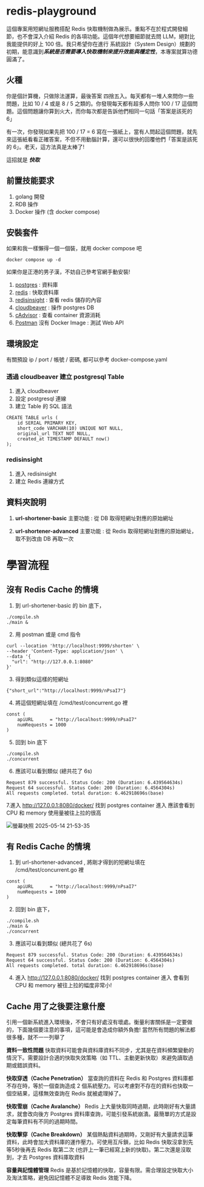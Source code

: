 # redis-playground 
這個專案用短網址服務搭配 Redis 快取機制做為展示。重點不在於程式開發細節，也不會深入介紹 Redis 的各項功能。這個年代想要細節就去問 LLM，絕對比我能提供的好上 100 倍。我只希望你在進行 系統設計（System Design）規劃的初期，能意識到***系統是否需要導入快取機制來提升效能與穩定性***，本專案就算功德圓滿了。

## 火種
你是個計算機，只做除法運算，最後答案 四捨五入。每天都有一堆人來問你一些問題，比如 10 / 4 或是 8 / 5 之類的。你發現每天都有超多人問你 100 / 17 這個問題。這個問題讓你算到火大，而你每次都是告訴他們相同一句話「答案是該死的 6」 

有一次，你發現如果先把 100 / 17 = 6 寫在一張紙上，當有人問起這個問題，就先來這張紙看看正確答案，不但不用動腦計算，還可以很快的回覆他們「答案是該死的 6」。老天，這方法真是太棒了!

這招就是 ***快取***

## 前置技能要求
1. golang 開發
2. RDB 操作
3. Docker 操作 (含 docker compose)

## 安裝套件
如果和我一樣懶得一個一個裝，就用 docker compose 吧
```
docker compose up -d
```

如果你是正港的男子漢，不妨自己參考官網手動安裝!

1. [postgres](https://hub.docker.com/_/postgres) : 資料庫
2. [redis](https://hub.docker.com/_/redis) : 快取資料庫
3. [redisinsight](https://hub.docker.com/r/redis/redisinsight) : 查看 redis 儲存的內容
4. [cloudbeaver](https://hub.docker.com/r/dbeaver/cloudbeaver) : 操作 postgres DB
5. [cAdvisor](https://hub.docker.com/r/google/cadvisor) : 查看 container 資源消耗
6. [Postman](https://www.postman.com/) 沒有 Docker Image : 測試 Web API 

## 環境設定
有關預設 ip / port / 帳號 / 密碼, 都可以參考 docker-compose.yaml

### 透過 cloudbeaver 建立 postgresql Table
1. 進入 cloudbeaver 
2. 設定 postgresql 連線
3. 建立 Table 的 SQL 語法
```
CREATE TABLE urls (
    id SERIAL PRIMARY KEY,
    short_code VARCHAR(10) UNIQUE NOT NULL,
    original_url TEXT NOT NULL,
    created_at TIMESTAMP DEFAULT now()
);
```
### redisinsight
1. 進入 redisinsight
2. 建立 Redis 連線方式


## 資料夾說明
1. **url-shortener-basic**
主要功能 : 從 DB 取得短網址對應的原始網址

2. **url-shortener-advanced**
主要功能 : 從 Redis 取得短網址對應的原始網址，取不到改由 DB 再取一次

# 學習流程
## 沒有 Redis Cache 的情境

1. 到 url-shortener-basic 的 bin 底下，
```
./compile.sh
./main &
```
2. 用 postman 或是 cmd 指令
```
curl --location 'http://localhost:9999/shorten' \
--header 'Content-Type: application/json' \
--data '{
  "url": "http://127.0.0.1:8080"
}'
```

3. 得到類似這樣的短網址
```
{"short_url":"http://localhost:9999/nPsaI7"}
```

4. 將這個短網址填在 /cmd/test/concurrent.go 裡
```
const (
	apiURL      = "http://localhost:9999/nPsaI7"
	numRequests = 1000
)
```
5. 回到 bin 底下
```
./compile.sh
./concurrent
```
6. 應該可以看到類似 (總共花了 6s)
```
Request 879 successful. Status Code: 200 (Duration: 6.439564634s)
Request 64 successful. Status Code: 200 (Duration: 6.4564304s)
All requests completed. total duration: 6.462918696s(base) 
```
7.進入 http://127.0.0.1:8080/docker/ 找到 postgres container 進入
應該會看到 CPU 和 memory 使用量被往上拉的很高

![螢幕快照 2025-05-14 21-53-35](https://hackmd.io/_uploads/Byv9xQMZex.png)


## 有 Redis Cache 的情境

1. 到 url-shortener-advanced , 將剛才得到的短網址填在 /cmd/test/concurrent.go 裡
```
const (
	apiURL      = "http://localhost:9999/nPsaI7"
	numRequests = 1000
)
```
2. 回到 bin 底下，
```
./compile.sh
./main &
./concurrent
```

3. 應該可以看到類似 (總共花了 6s)
```
Request 879 successful. Status Code: 200 (Duration: 6.439564634s)
Request 64 successful. Status Code: 200 (Duration: 6.4564304s)
All requests completed. total duration: 6.462918696s(base) 
```

4. 進入 http://127.0.0.1:8080/docker/ 找到 postgres container 進入
會看到 CPU 和 memory 被往上拉的幅度非常小! 

## Cache  用了之後要注意什麼
引用一個新系統進入環境後，不會只有好處沒有壞處。衡量利害關係是一定要做的，下面幾個要注意的事項，這可能是會造成你額外負擔! 當然所有問題的解法都很多種，就不一一列舉了

**資料一致性問題**
快取資料可能會與資料庫資料不同步，尤其是在資料頻繁變動的情況下。需要設計合適的快取失效策略（如 TTL、主動更新快取）來避免讀取過期或錯誤資料。

**快取穿透（Cache Penetration）**
當查詢的資料在 Redis 和 Postgres 資料庫都不存在時，等於一個查詢造成 2 個系統壓力。可以考慮對不存在的資料也快取一個空結果，這樣無效查詢在 Redis 就被處理掉了。

**快取雪崩（Cache Avalanche）**
Redis 上大量快取同時過期，此時剛好有大量請求，就會改向後方 Postgres 資料庫查詢，可能引發系統崩潰。最簡單的方式是設定每筆資料有不同的過期時間。

**快取擊穿（Cache Breakdown）**
某個熱點資料過期時，又剛好有大量請求這筆資料，此時會加大資料庫的運作壓力。可使用互斥鎖，比如 Redis 快取沒拿到先等5秒後再去 Redis 取第二次 (也許上一筆已經寫上新的快取)。第二次還是沒取到，才去 Postgres 資料庫取資料

**容量與記憶體管理**
Redis 是基於記憶體的快取，容量有限。需合理設定快取大小及淘汰策略，避免因記憶體不足導致 Redis 效能下降。
